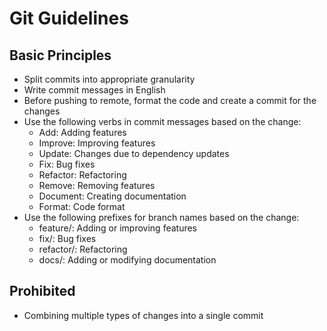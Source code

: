 # Git Guidelines

## Basic Principles

- Split commits into appropriate granularity
- Write commit messages in English
- Before pushing to remote, format the code and create a commit for the changes
- Use the following verbs in commit messages based on the change:
  - Add: Adding features
  - Improve: Improving features
  - Update: Changes due to dependency updates
  - Fix: Bug fixes
  - Refactor: Refactoring
  - Remove: Removing features
  - Document: Creating documentation
  - Format: Code format
- Use the following prefixes for branch names based on the change:
  - feature/: Adding or improving features
  - fix/: Bug fixes
  - refactor/: Refactoring
  - docs/: Adding or modifying documentation

## Prohibited

- Combining multiple types of changes into a single commit
